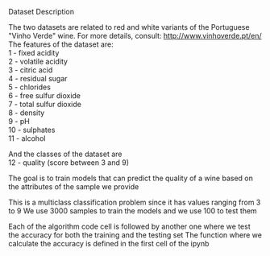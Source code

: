 Dataset Description

The two datasets are related to red and white variants of the Portuguese "Vinho Verde" wine. For more details, consult: http://www.vinhoverde.pt/en/<br>
The features of the dataset are:<br>
   1 - fixed acidity<br>
   2 - volatile acidity<br>
   3 - citric acid<br>
   4 - residual sugar<br>
   5 - chlorides<br>
   6 - free sulfur dioxide<br>
   7 - total sulfur dioxide<br>
   8 - density<br>
   9 - pH<br>
   10 - sulphates<br>
   11 - alcohol

And the classes of the dataset are<br>
   12 - quality (score between 3 and 9)


The goal is to train models that can predict the quality of a wine based on the attributes of the sample we provide

This is a multiclass classification problem since it has values ranging from 3 to 9
We use 3000 samples to train the models and we use 100 to test them

Each of the algorithm code cell is followed by another one where we test the accuracy for both the training and the testing set
The function where we calculate the accuracy is defined in the first cell of the ipynb 
